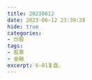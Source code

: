 ```yaml
---
title: 20230612
date: 2023-06-12 23:39:28
hide: true
categories:
- 炒股
tags:
- 股票
- 金融
excerpt: 6-01复盘。
---
```

